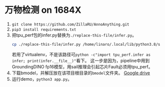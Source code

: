 # 万物检测 on 1684X
1. `git clone https://github.com/ZillaRU/AnnoAnything.git`
2. `pip3 install requirements.txt`
3. 把tpu_perf包的infer.py替换为`./replace-this-file/infer.py`。
    ```bash
    cp ./replace-this-file/infer.py /home/linaro/.local/lib/python3.8/site-packages/tpu_perf/ 
    ```
    若用了virtualenv，不是该路径可`python -c"import tpu_perf.infer as infer; print(infer.__file__)"`看下。
    这一步是因为，pipeline中用到GroundingDINO fp16模型，用sail推理会引起芯片Fault必须用tpu_perf。
4. 下载bmodel，并解压放在该项目根目录的`bmodel`文件夹。 [Google drive](https://drive.google.com/drive/folders/1WFfq32nKCYhEwJvCZV5XYw9sFRriZYqP?usp=sharing)
5. 运行demo，`python3 app.py`。

